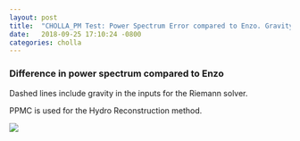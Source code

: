 ```yaml
---
layout: post
title:  "CHOLLA_PM Test: Power Spectrum Error compared to Enzo. Gravity in Riemann solver"
date:   2018-09-25 17:10:24 -0800
categories: cholla
---
```


### Difference in power spectrum compared to Enzo

Dashed lines include gravity in the inputs for the Riemann solver.  

PPMC is used for the Hydro Reconstruction method.



<img src="{{ site.url }}assets/images/power_enzo_error_GR.png">
